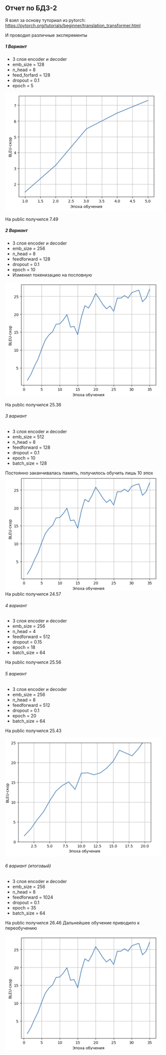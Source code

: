 ## Отчет по БДЗ-2

Я взял за основу туториал из pytorch: https://pytorch.org/tutorials/beginner/translation_transformer.html

И проводил различные эксперементы

##### 1 Вариант
* 3 слоя encoder и decoder
* emb_size = 128
* n_head = 8
* feed_forfard = 128
* dropout = 0.1
* epoch = 5

![Alt text](im.png)

На public получился 7.49

##### 2 Вариант
* 3 слоя encoder и decoder
* emb_size = 256
* n_head = 8
* feedforward = 128
* dropout = 0.1
* epoch = 10
* Изменил токенизацию на пословную

![Alt text](image.png)

На public получился 25.36

###### 3 вариант
* 3 слоя encoder и decoder
* emb_size = 512
* n_head = 8
* feedforward = 128
* dropout = 0.1
* epoch = 10
* batch_size = 128

Постоянно заканчивалась память, получилось обучить лишь 10 эпох
![Alt text](image-1.png)
На public получился 24.57

###### 4 вариант

* 3 слоя encoder и decoder
* emb_size = 256
* n_head = 4
* feedforward = 512
* dropout = 0.15
* epoch = 18
* batch_size = 64

На public получился 25.56


###### 5 вариант

* 3 слоя encoder и decoder
* emb_size = 256
* n_head = 8
* feedforward = 512
* dropout = 0.1
* epoch = 20
* batch_size = 64

На public получился 25.43

![Alt text](<Снимок экрана 2024-03-14 в 16.37.07-1.png>)

###### 6 вариант (итоговый)

* 3 слоя encoder и decoder
* emb_size = 256
* n_head = 8
* feedforward = 1024
* dropout = 0.1
* epoch = 35
* batch_size = 64

На public получился 26.46
Дальнейшее обучение приводило к переобучению

![Alt text](image-2.png)
